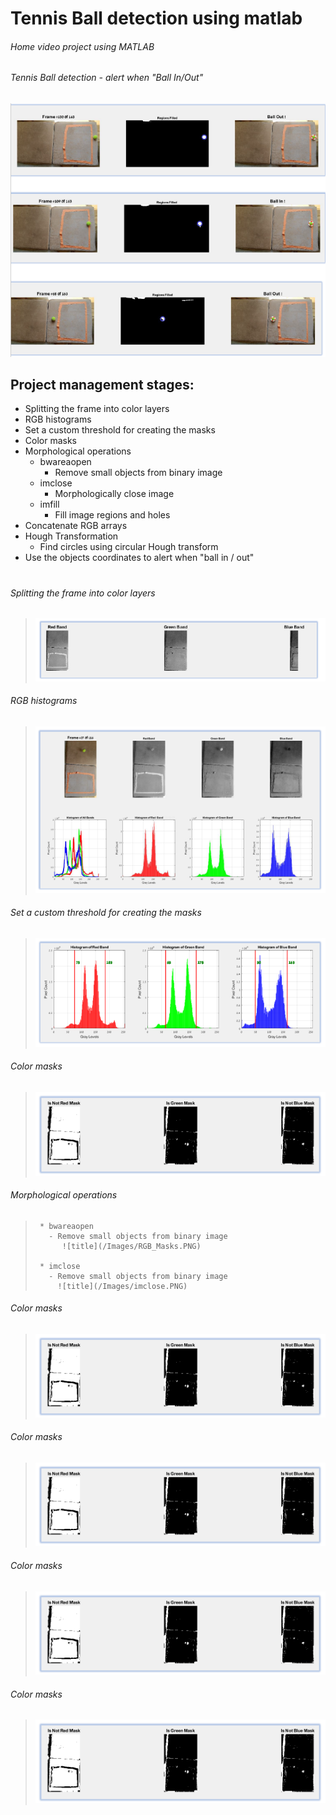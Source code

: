 # Tennis Ball detection using matlab

###### _Home video project using MATLAB_
###### _Tennis Ball detection - alert when "Ball In/Out"_

![title](/Images/Final_result.PNG)


## Project management stages:
   * Splitting the frame into color layers
   * RGB histograms
   * Set a custom threshold for creating the masks
   * Color masks
   * Morphological operations
     - bwareaopen
       - Remove small objects from binary image
     - imclose
       - Morphologically close image
     - imfill
       - Fill image regions and holes
   * Concatenate RGB arrays
   * Hough Transformation
     - Find circles using circular Hough transform
   * Use the objects coordinates to alert when "ball in / out"
   
   
   
   
# 
###### Splitting the frame into color layers
>  ![title](/Images/RGB_layers.PNG)
>

###### RGB histograms
> ![title](/Images/hist.PNG)
>

###### Set a custom threshold for creating the masks
> ![title](/Images/threshold_for_masks.PNG)
>
 
###### Color masks
> ![title](/Images/RGB_Masks.PNG)
>

###### Morphological operations
>      * bwareaopen
>        - Remove small objects from binary image
>           ![title](/Images/RGB_Masks.PNG)
>
>      * imclose
>        - Remove small objects from binary image
>          ![title](/Images/imclose.PNG)
>
>
>
>
>
>
>
>
>


###### Color masks
> ![title](/Images/RGB_Masks.PNG)
>

###### Color masks
> ![title](/Images/RGB_Masks.PNG)
>

###### Color masks
> ![title](/Images/RGB_Masks.PNG)
>

###### Color masks
> ![title](/Images/RGB_Masks.PNG)
>
   
   
   
     
     
